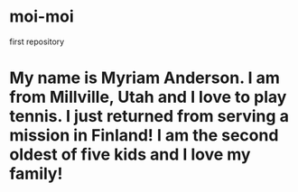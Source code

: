 # moi-moi
first repository
# My name is Myriam Anderson. I am from Millville, Utah and I love to play tennis. I just returned from serving a mission in Finland! I am the second oldest of five kids and I love my family!
